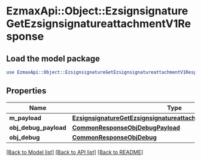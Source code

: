 # EzmaxApi::Object::EzsignsignatureGetEzsignsignatureattachmentV1Response

## Load the model package
```perl
use EzmaxApi::Object::EzsignsignatureGetEzsignsignatureattachmentV1Response;
```

## Properties
Name | Type | Description | Notes
------------ | ------------- | ------------- | -------------
**m_payload** | [**EzsignsignatureGetEzsignsignatureattachmentV1ResponseMPayload**](EzsignsignatureGetEzsignsignatureattachmentV1ResponseMPayload.md) |  | 
**obj_debug_payload** | [**CommonResponseObjDebugPayload**](CommonResponseObjDebugPayload.md) |  | [optional] 
**obj_debug** | [**CommonResponseObjDebug**](CommonResponseObjDebug.md) |  | [optional] 

[[Back to Model list]](../README.md#documentation-for-models) [[Back to API list]](../README.md#documentation-for-api-endpoints) [[Back to README]](../README.md)


